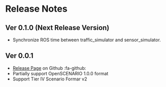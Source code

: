 # Release Notes

## Ver 0.1.0 (Next Release Version)
- Synchronize ROS time between traffic_simulator and sensor_simulator.

## Ver 0.0.1
- [Release Page](https://github.com/tier4/scenario_simulator_v2/releases/0.0.1) on Github :fa-github:
- Partially support OpenSCENARIO 1.0.0 format
- Support Tier IV Scenario Formar v2